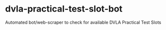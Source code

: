 # dvla-practical-test-slot-bot
Automated bot/web-scraper to check for available DVLA Practical Test Slots
